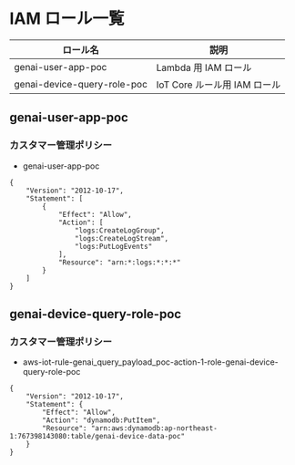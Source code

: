 # IAM ロール一覧

| ロール名                    | 説明                         |
| --------------------------- | ---------------------------- |
| genai-user-app-poc          | Lambda 用 IAM ロール         |
| genai-device-query-role-poc | IoT Core ルール用 IAM ロール |

## genai-user-app-poc

### カスタマー管理ポリシー

- genai-user-app-poc

```
{
	"Version": "2012-10-17",
	"Statement": [
		{
			"Effect": "Allow",
			"Action": [
				"logs:CreateLogGroup",
				"logs:CreateLogStream",
				"logs:PutLogEvents"
			],
			"Resource": "arn:*:logs:*:*:*"
		}
	]
}
```

## genai-device-query-role-poc

### カスタマー管理ポリシー

- aws-iot-rule-genai_query_payload_poc-action-1-role-genai-device-query-role-poc

```
{
    "Version": "2012-10-17",
    "Statement": {
        "Effect": "Allow",
        "Action": "dynamodb:PutItem",
        "Resource": "arn:aws:dynamodb:ap-northeast-1:767398143080:table/genai-device-data-poc"
    }
}
```
